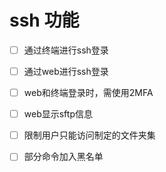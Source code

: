 # ssh 功能

- [ ] 通过终端进行ssh登录
- [ ] 通过web进行ssh登录
- [ ] web和终端登录时，需使用2MFA
- [ ] web显示sftp信息
- [ ] 限制用户只能访问制定的文件夹集
- [ ] 部分命令加入黑名单

